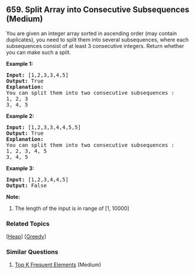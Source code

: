 <!--|This file generated by command(leetcode description); DO NOT EDIT.    |-->
<!--+----------------------------------------------------------------------+-->
<!--|@author    Openset <openset.wang@gmail.com>                           |-->
<!--|@link      https://github.com/openset                                 |-->
<!--|@home      https://github.com/openset/leetcode                        |-->
<!--+----------------------------------------------------------------------+-->

## 659. Split Array into Consecutive Subsequences (Medium)

<p>You are given an integer array sorted in ascending order (may contain duplicates), you need to split them into several subsequences, where each subsequences consist of at least 3 consecutive integers. Return whether you can make such a split.</p>

<p><b>Example 1:</b><br />
<pre>
<b>Input:</b> [1,2,3,3,4,5]
<b>Output:</b> True
<b>Explanation:</b>
You can split them into two consecutive subsequences : 
1, 2, 3
3, 4, 5
</pre>
</p>

<p><b>Example 2:</b><br />
<pre>
<b>Input:</b> [1,2,3,3,4,4,5,5]
<b>Output:</b> True
<b>Explanation:</b>
You can split them into two consecutive subsequences : 
1, 2, 3, 4, 5
3, 4, 5
</pre>
</p>

<p><b>Example 3:</b><br />
<pre>
<b>Input:</b> [1,2,3,4,4,5]
<b>Output:</b> False
</pre>
</p>

<p><b>Note:</b><br>
<ol>
<li>The length of the input is in range of [1, 10000]</li>
</ol>
</p>

### Related Topics
[[Heap](https://github.com/openset/leetcode/tree/master/tag/heap/README.md)] [[Greedy](https://github.com/openset/leetcode/tree/master/tag/greedy/README.md)] 

### Similar Questions
  1. [Top K Frequent Elements](https://github.com/openset/leetcode/tree/master/problems/top-k-frequent-elements) (Medium)
